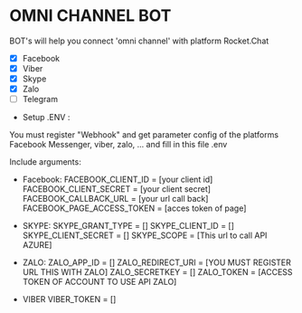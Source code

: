 # OMNI CHANNEL BOT

BOT's will help you connect 'omni channel' with platform Rocket.Chat
- [x] Facebook
- [x] Viber
- [x] Skype
- [x] Zalo
- [ ] Telegram

* Setup .ENV : 

You must register "Webhook" and get parameter config of the platforms Facebook Messenger, viber, zalo, ... and fill in this file .env

Include arguments:

  * Facebook:
      FACEBOOK_CLIENT_ID = [your client id]
      FACEBOOK_CLIENT_SECRET = [your client secret]
      FACEBOOK_CALLBACK_URL = [your url call back]
      FACEBOOK_PAGE_ACCESS_TOKEN = [acces token of page]
      
  * SKYPE:
      SKYPE_GRANT_TYPE = []
      SKYPE_CLIENT_ID = []
      SKYPE_CLIENT_SECRET = []
      SKYPE_SCOPE = [This url to call API AZURE]

  * ZALO:
      ZALO_APP_ID = []
      ZALO_REDIRECT_URI = [YOU MUST REGISTER URL THIS WITH ZALO]
      ZALO_SECRETKEY = []
      ZALO_TOKEN = [ACCESS TOKEN OF ACCOUNT TO USE API ZALO]
      
  * VIBER
      VIBER_TOKEN = []


